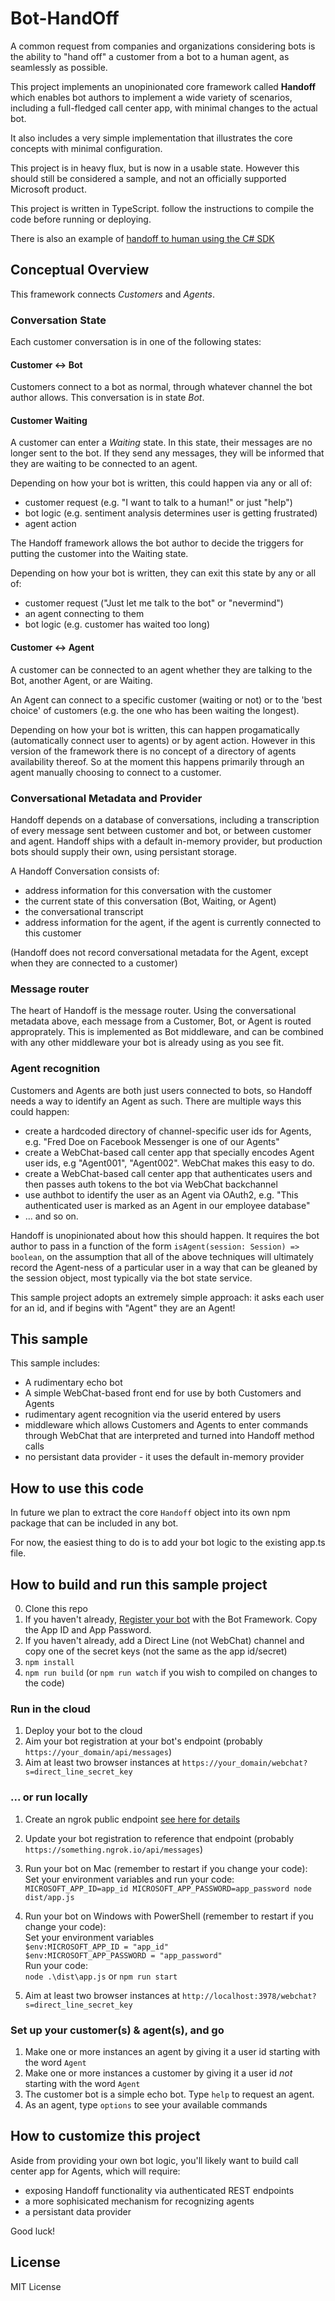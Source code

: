 # Bot-HandOff

A common request from companies and organizations considering bots is the ability to "hand off" a customer from a bot to a human agent, as seamlessly as possible.

This project implements an unopinionated core framework called **Handoff** which enables bot authors to implement a wide variety of scenarios, including a full-fledged call center app, with minimal changes to the actual bot.

It also includes a very simple implementation that illustrates the core concepts with minimal configuration.

This project is in heavy flux, but is now in a usable state. However this should still be considered a sample, and not an officially supported Microsoft product.

This project is written in TypeScript. follow the instructions to compile the code before running or deploying.

There is also an example of [handoff to human using the C# SDK](https://github.com/tompaana/intermediator-bot-sample)

## Conceptual Overview

This framework connects *Customers* and *Agents*.

### Conversation State

Each customer conversation is in one of the following states:

#### Customer <-> Bot

Customers connect to a bot as normal, through whatever channel the bot author allows. This conversation is in state *Bot*.

#### Customer Waiting

A customer can enter a *Waiting* state. In this state, their messages are no longer sent to the bot. 
If they send any messages, they will be informed that they are waiting to be connected to an agent.

Depending on how your bot is written, this could happen via any or all of:

* customer request (e.g. "I want to talk to a human!" or just "help")
* bot logic (e.g. sentiment analysis determines user is getting frustrated)
* agent action

The Handoff framework allows the bot author to decide the triggers for putting the customer into the Waiting state.

Depending on how your bot is written, they can exit this state by any or all of:

* customer request ("Just let me talk to the bot" or "nevermind")
* an agent connecting to them
* bot logic (e.g. customer has waited too long)

#### Customer <-> Agent

A customer can be connected to an agent whether they are talking to the Bot, another Agent, or are Waiting.

An Agent can connect to a specific customer (waiting or not) or to the 'best choice' of customers (e.g. the one who has been waiting the longest).

Depending on how your bot is written, this can happen progamatically (automatically connect user to agents) or by agent action.
However in this version of the framework there is no concept of a directory of agents availability thereof.
So at the moment this happens primarily through an agent manually choosing to connect to a customer.

### Conversational Metadata and Provider

Handoff depends on a database of conversations, including a transcription of every message sent between customer and bot, or between customer and agent.
Handoff ships with a default in-memory provider, but production bots should supply their own, using persistant storage.

A Handoff Conversation consists of:

* address information for this conversation with the customer
* the current state of this conversation (Bot, Waiting, or Agent)
* the conversational transcript
* address information for the agent, if the agent is currently connected to this customer

(Handoff does not record conversational metadata for the Agent, except when they are connected to a customer)

### Message router

The heart of Handoff is the message router. Using the conversational metadata above, each message from a Customer, Bot, or Agent is routed approprately.
This is implemented as Bot middleware, and can be combined with any other middleware your bot is already using as you see fit.

### Agent recognition

Customers and Agents are both just users connected to bots, so Handoff needs a way to identify an Agent as such. There are multiple ways this could happen:

* create a hardcoded directory of channel-specific user ids for Agents, e.g. "Fred Doe on Facebook Messenger is one of our Agents"
* create a WebChat-based call center app that specially encodes Agent user ids, e.g "Agent001", "Agent002". WebChat makes this easy to do.
* create a WebChat-based call center app that authenticates users and then passes auth tokens to the bot via WebChat backchannel
* use authbot to identify the user as an Agent via OAuth2, e.g. "This authenticated user is marked as an Agent in our employee database"
* ... and so on.

Handoff is unopinionated about how this should happen. It requires the bot author to pass in a function of the form `isAgent(session: Session) => boolean`, on the
assumption that all of the above techniques will ultimately record the Agent-ness of a particular user in a way that can be gleaned by the session object,
most typically via the bot state service.

This sample project adopts an extremely simple approach: it asks each user for an id, and if begins with "Agent" they are an Agent!

## This sample

This sample includes:

* A rudimentary echo bot
* A simple WebChat-based front end for use by both Customers and Agents
* rudimentary agent recognition via the userid entered by users
* middleware which allows Customers and Agents to enter commands through WebChat that are interpreted and turned into Handoff method calls
* no persistant data provider - it uses the default in-memory provider


## How to use this code

In future we plan to extract the core `Handoff` object into its own npm package that can be included in any bot.

For now, the easiest thing to do is to add your bot logic to the existing app.ts file.

## How to build and run this sample project

0. Clone this repo
1. If you haven't already, [Register your bot](https://dev.botframework.com/bots/new) with the Bot Framework. Copy the App ID and App Password.
2. If you haven't already, add a Direct Line (not WebChat) channel and copy one of the secret keys (not the same as the app id/secret)
3. `npm install`
4. `npm run build` (or `npm run watch` if you wish to compiled on changes to the code)

### Run in the cloud

1. Deploy your bot to the cloud
2. Aim your bot registration at your bot's endpoint (probably `https://your_domain/api/messages`)
3. Aim at least two browser instances at `https://your_domain/webchat?s=direct_line_secret_key`

### ... or run locally

1. Create an ngrok public endpoint [see here for details](https://github.com/Microsoft-DXEIP/Tokyo-Hack-Docs#1-with-your-app-still-running-on-localhost-bind-the-localhost-deployment-with-ngrok-we-will-need-this-url-for-registering-our-bot)
2. Update your bot registration to reference that endpoint (probably `https://something.ngrok.io/api/messages`)
3. Run your bot on Mac (remember to restart if you change your code):  
    Set your environment variables and run your code:  
    `MICROSOFT_APP_ID=app_id MICROSOFT_APP_PASSWORD=app_password node dist/app.js`   
4. Run your bot on Windows with PowerShell (remember to restart if you change your code):   
    Set your environment variables  
          `$env:MICROSOFT_APP_ID = "app_id"`  
          `$env:MICROSOFT_APP_PASSWORD = "app_password"`  
        Run your code:  
          `node .\dist\app.js` or `npm run start` 

5. Aim at least two browser instances at `http://localhost:3978/webchat?s=direct_line_secret_key`

### Set up your customer(s) & agent(s), and go

1. Make one or more instances an agent by giving it a user id starting with the word `Agent`
2. Make one or more instances a customer by giving it a user id *not* starting with the word `Agent`
3. The customer bot is a simple echo bot. Type `help` to request an agent.
4. As an agent, type `options` to see your available commands

## How to customize this project

Aside from providing your own bot logic, you'll likely want to build call center app for Agents, which will require:

* exposing Handoff functionality via authenticated REST endpoints
* a more sophisicated mechanism for recognizing agents
* a persistant data provider

Good luck!

## License

MIT License

